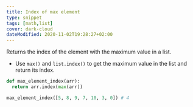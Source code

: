 ```yaml
---
title: Index of max element
type: snippet
tags: [math,list]
cover: dark-cloud
dateModified: 2020-11-02T19:28:27+02:00
---
```


Returns the index of the element with the maximum value in a list.

- Use `max()` and `list.index()` to get the maximum value in the list and return its index.

```py
def max_element_index(arr):
  return arr.index(max(arr))
```

```py
max_element_index([5, 8, 9, 7, 10, 3, 0]) # 4
```
